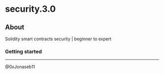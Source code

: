 # security.3.0

## About

Solidity smart contracts security | beginner to expert

### Getting started

-----------------

@0xJonaseb11
